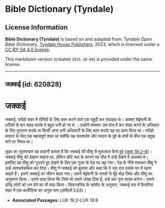 # Bible Dictionary (Tyndale)

## License Information

**Bible Dictionary (Tyndale)** is based on and adapted from: _Tyndale Open Bible Dictionary_, [Tyndale House Publishers](https://tyndaleopenresources.com/), 2023, which is licensed under a [CC BY-SA 4.0 license](https://creativecommons.org/licenses/by-sa/4.0/legalcode.en).

This markdown version (created `2025-10-06`) is provided under the same license.



--------------------------------

## जक्कई (id: 620828)

जक्कई
=====

जक्कई, यरीहो शहर में रोमियों के लिए काम करने वाले एक यहूदी कर संग्राहक थे। अक्सर बेईमानी के तरीकों से कर संग्रह करके वे बहुत धनी हो गए थे । उन्होंने संभवतः उस क्षेत्र में कर संग्रह करने के अधिकार के लिए भुगतान करके या किसी अन्य धनी अधिकारी के लिए काम करके यह पद प्राप्त किया था। यरीहो व्यापार के लिए एक महत्वपूर्ण शहर था क्योंकि यह यरूशलेम और यरदन के पूर्व के क्षेत्रों के बीच एक प्रमुख मार्ग पर स्थित था।

लूका का सुसमाचार यह कहानी बताता है कि जक्कई की यीशु से मुलाकात कैसे हुई ([लूका 19:2–8](https://ref.ly/Luke19:2-Luke19:8))। जक्कई यीशु को देखना चाहता था, लेकिन छोटे कद के कारण वह भीड़ में उन्हें देखने में असमर्थ थे। इसलिए वह यीशु को गुज़रते हुए देखने के लिए एक गूलर के पेड़ पर चढ़ गया। पेड़ के नीचे रुककर यीशु ने उन्हें आश्चर्यचकित कर दिया। यीशु ने जक्कई को बुलाया और कहा कि वे उस रात उसके घर में रहना चाहते हैं। इसने जक्कई का जीवन बदल गया। उसने बेईमानी के रास्तों से मुँह मोड़ लिया और यीशु का अनुसरण किया। उसने वादा किया कि जिसे भी उसने धोखा दिया है, उसे चार गुना वापस करेगा। उसने दरिद्र लोगों को धन देने का भी वादा किया। सिकन्दरिया के क्लेमेंट के अनुसार, जक्कई बाद में कैसरिया शहर में एक कलीसिया का अगुवा बना (*होमिली* 3\.63\)।

* **Associated Passages:** LUK 19:2–LUK 19:8

